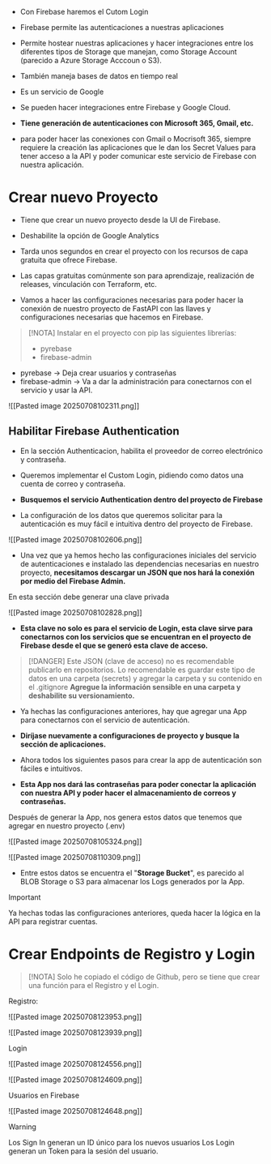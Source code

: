
- Con Firebase haremos el Cutom Login
- Firebase permite las autenticaciones a nuestras aplicaciones
- Permite hostear nuestras aplicaciones y hacer integraciones entre los diferentes tipos de Storage que manejan, como Storage Account (parecido a Azure Storage Acccoun o S3).

- También maneja bases de datos en tiempo real
- Es un servicio de Google
- Se pueden hacer integraciones entre Firebase y Google Cloud.
- **Tiene generación de autenticaciones con Microsoft 365, Gmail, etc.**

- para poder hacer las conexiones con Gmail o Mocrisoft 365, siempre requiere la creación las aplicaciones que le dan los Secret Values para tener acceso a la API y poder comunicar este servicio de Firebase con nuestra aplicación.

# Crear nuevo Proyecto

- Tiene que crear un nuevo proyecto desde la UI de Firebase.
- Deshabilite la opción de Google Analytics

- Tarda unos segundos en crear el proyecto con los recursos de capa gratuita que ofrece Firebase.
- Las capas gratuitas comúnmente son para aprendizaje, realización de releases, vinculación con Terraform, etc.

- Vamos a hacer las configuraciones necesarias para poder hacer la conexión de nuestro proyecto de FastAPI con las llaves y configuraciones necesarias que hacemos en Firebase.

> [!NOTA]
> Instalar en el proyecto con pip las siguientes librerías:
> - pyrebase
> - firebase-admin

- pyrebase -> Deja crear usuarios y contraseñas
- firebase-admin -> Va a dar la administración para conectarnos con el servicio y usar la API.

![[Pasted image 20250708102311.png]]

## Habilitar Firebase Authentication

- En la sección Authenticacion, habilita el proveedor de correo electrónico y contraseña.
- Queremos implementar el Custom Login, pidiendo como datos una cuenta de correo y contraseña.

- **Busquemos el servicio Authentication dentro del proyecto de Firebase**
- La configuración de los datos que queremos solicitar para la autenticación es muy fácil e intuitiva dentro del proyecto de Firebase.

![[Pasted image 20250708102606.png]]

- Una vez que ya hemos hecho las configuraciones iniciales del servicio de autenticaciones e instalado las dependencias necesarias en nuestro proyecto, **necesitamos descargar un JSON que nos hará la conexión por medio del Firebase Admin.**

En esta sección debe generar una clave privada

![[Pasted image 20250708102828.png]]

- **Esta clave no solo es para el servicio de Login, esta clave sirve para conectarnos con los servicios que se encuentran en el proyecto de Firebase desde el que se generó esta clave de acceso.**

> [!DANGER]
> Este JSON (clave de acceso) no es recomendable publicarlo en repositorios. Lo recomendable es guardar este tipo de datos en una carpeta (secrets) y agregar la carpeta y su contenido en el .gitignore
> **Agregue la información sensible en una carpeta y deshabilite su versionamiento.**

- Ya hechas las configuraciones anteriores, hay que agregar una App para conectarnos con el servicio de autenticación.

- **Diríjase nuevamente a configuraciones de proyecto y busque la sección de aplicaciones.**
- Ahora todos los siguientes pasos para crear la app de autenticación son fáciles e intuitivos.

- **Esta App nos dará las contraseñas para poder conectar la aplicación con nuestra API y poder hacer el almacenamiento de correos y contraseñas.**

Después de generar la App, nos genera estos datos que tenemos que agregar en nuestro proyecto (.env)

![[Pasted image 20250708105324.png]]

![[Pasted image 20250708110309.png]]

- Entre estos datos se encuentra el "**Storage Bucket**", es parecido al BLOB Storage o S3 para almacenar los Logs generados por la App.

> [!IMPORTANT]
> Ya hechas todas las configuraciones anteriores, queda hacer la lógica en la API para registrar cuentas.

# Crear Endpoints de Registro y Login

> [!NOTA]
> Solo he copiado el código de Github, pero se tiene que crear una función para el Registro y el Login.

Registro:

![[Pasted image 20250708123953.png]]

![[Pasted image 20250708123939.png]]

Login

![[Pasted image 20250708124556.png]]

![[Pasted image 20250708124609.png]]

Usuarios en Firebase

![[Pasted image 20250708124648.png]]

> [!WARNING]
> Los Sign In generan un ID único para los nuevos usuarios
> Los Login generan un Token para la sesión del usuario.














